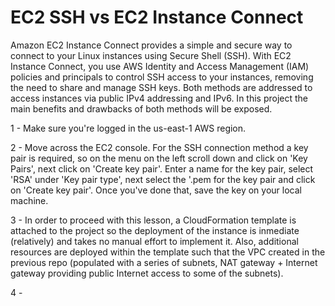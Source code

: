 # EC2 SSH vs EC2 Instance Connect

Amazon EC2 Instance Connect provides a simple and secure way to connect to your Linux instances using Secure Shell (SSH). With EC2 Instance Connect, you use AWS Identity and Access Management (IAM) policies and principals to control SSH access to your instances, removing the need to share and manage SSH keys. Both methods are addressed to access instances via public IPv4 addressing and IPv6. In this project the main benefits and drawbacks of both methods will be exposed. <br/>

1 - Make sure you're logged in the us-east-1 AWS region. <br/>

2 - Move across the EC2 console. For the SSH connection method a key pair is required, so on the menu on the left scroll down and click on 'Key Pairs', next click on 'Create key pair'. Enter a name for the key pair, select 'RSA' under 'Key pair type', next select the '.pem for the key pair and click on 'Create key pair'. Once you've done that, save the key on your local machine. <br/>

3 - In order to proceed with this lesson, a CloudFormation template is attached to the project so the deployment of the instance is inmediate (relatively) and takes no manual effort to implement it. Also, additional resources are deployed within the template such that the VPC created in the previous repo (populated with a series of subnets, NAT gateway + Internet gateway providing public Internet access to some of the subnets). <br/>

4 - 
